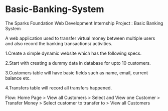 # Basic-Banking-System
The Sparks Foundation Web Development Internship Project : Basic Banking System

A web application used to transfer virtual money between multiple users and also record the banking 
transactions/ activities.

  1.Create a simple dynamic website which has the following specs.

  2.Start with creating a dummy data in database for upto 10 customers.
 
  3.Customers table will have basic fields such as name, email, current balance etc. 
 
  4.Transfers table will record all transfers happened.

 Flow: Home Page > View all Customers > Select and View one Customer > Transfer Money > Select customer 
       to transfer to > View all Customers
